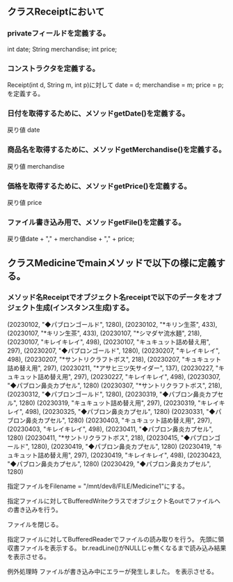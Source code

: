 ## クラスReceiptにおいて
### privateフィールドを定義する。
int date;
String merchandise;
int price;

### コンストラクタを定義する。
Receipt(int d, String m, int p)に対して
date = d;
merchandise = m;
price = p;
を定義する。

### 日付を取得するために、メソッドgetDate()を定義する。
戻り値 date

### 商品名を取得するために、メソッドgetMerchandise()を定義する。
戻り値 merchandise

### 価格を取得するために、メソッドgetPrice()を定義する。
戻り値 price

### ファイル書き込み用で、メソッドgetFile()を定義する。
戻り値date + "," + merchandise + "," + price;

## クラスMedicineでmainメソッドで以下の様に定義する。

### メソッド名Receiptでオブジェクト名receiptで以下のデータをオブジェクト生成(インスタンス生成)する。
(20230102, "◆パブロンゴールド", 1280),
(20230102, "*キリン生茶", 433),
(20230107, "*キリン生茶", 433),
(20230107, "*シマダヤ流水麺", 218),
(20230107, "キレイキレイ", 498),
(20230107, "キュキュット詰め替え用", 297),
(20230207, "◆パブロンゴールド", 1280),
(20230207, "キレイキレイ", 498),
(20230207, "*サントリクラフトボス", 218),
(20230207, "キュキュット詰め替え用", 297),
(20230211, "*アサヒ三ツ矢サイダー", 137),
(20230227, "キュキュット詰め替え用", 297),
(20230227, "キレイキレイ", 498),
(20230307, "◆パブロン鼻炎カプセル", 1280)
(20230307, "*サントリクラフトボス", 218),
(20230312, "◆パブロンゴールド", 1280),
(20230319, "◆パブロン鼻炎カプセル", 1280)
(20230319, "キュキュット詰め替え用", 297),
(20230319, "キレイキレイ", 498),
(20230325, "◆パブロン鼻炎カプセル", 1280)
(20230331, "◆パブロン鼻炎カプセル", 1280)
(20230403, "キュキュット詰め替え用", 297),
(20230403, "キレイキレイ", 498),
(20230411, "◆パブロン鼻炎カプセル", 1280)
(20230411, "*サントリクラフトボス", 218),
(20230415, "◆パブロンゴールド", 1280),
(20230419, "◆パブロン鼻炎カプセル", 1280)
(20230419, "キュキュット詰め替え用", 297),
(20230419, "キレイキレイ", 498),
(20230423, "◆パブロン鼻炎カプセル", 1280)
(20230429, "◆パブロン鼻炎カプセル", 1280)

指定ファイルをFilename = "/mnt/dev8/FILE/Medicine1"にする。

指定ファイルに対してBufferedWriteクラスでオブジェクト名outでファイルへの書き込みを行う。

ファイルを閉じる。

指定ファイルに対してBufferedReaderでファイルの読み取りを行う。
先頭に領収書ファイルを表示する。
br.readLine()がNULLじゃ無くなるまで読み込み結果を表示させる。

例外処理時
ファイルが書き込み中にエラーが発生しました。
を表示させる。
